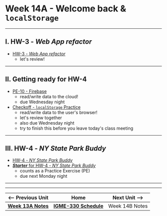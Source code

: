 # Week 14A - Welcome back & `localStorage`

---

## I. HW-3 - *Web App refactor*

- [HW-3 - *Web App refactor*](../hw/hw-3.md)
  - let's review!

---

## II. Getting ready for HW-4
- [PE-10 - Firebase](../pe/pe-10.md)
  - read/write data to the cloud!
  - due Wednesday night
- [Checkoff - `localStorage` Practice](https://github.com/tonethar/IGME-330-Master/blob/master/notes/localstorage-practice.md)
  - read/write data to the user's browser!
  - let's review together
  - also due Wednesday night
  - try to finish this before you leave today's class meeting
    
---

## III. HW-4 - *NY State Park Buddy*
- [HW-4 - *NY State Park Buddy*](../hw/hw-4.md)
- [***Starter*** for HW-4 - *NY State Park Buddy*](https://github.com/tonethar/IGME-330-Fall-2023/blob/main/hw/hw-4-starter.md)
  - counts as a Practice Exercise (PE)
  - due next Monday night

---
---

| <-- Previous Unit | Home | Next Unit -->
| --- | --- | --- 
| [**Week 13A Notes**](13A.md)  |  [**IGME-330 Schedule**](../schedule.md) | Week 14B Notes
